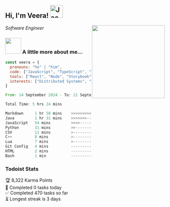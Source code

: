 <h2> Hi, I'm Veera! <img src="https://raw.githubusercontent.com/Tarikul-Islam-Anik/Animated-Fluent-Emojis/master/Emojis/Activities/Jack-O-Lantern.png" alt="Jack-O-Lantern" width="40" height="40" /></h2>
<img align='right' src="https://user-images.githubusercontent.com/74038190/213911110-aedbef38-a29f-4b6b-a65c-11608b4f75a5.gif" width="230">
<p><em>Software Engineer</em></p>


### <img src="https://user-images.githubusercontent.com/74038190/216656963-09118229-8a9e-4af0-910c-c37f35f2e210.gif" width="50"> A little more about me...  

```javascript
const veera = {
  pronouns: "he" | "him",
  code: ["JavaScript", "TypeScript", "HTML", "CSS", "Python", "Java", "C++"],
  tools: ["React", "Node", "Storybook", "Docker", "Next.JS", "Node", "AWS", "gRPC"],
  interests: ["Distributed Systems", "Cloud Computing", "Machine Learning", "Enterprise Software", "AI"]
}
```

<!--START_SECTION:waka-->

```rust
From: 14 September 2024 - To: 21 September 2024

Total Time: 5 hrs 24 mins

Markdown     1 hr 50 mins    >>>>>>>>>----------------   34.07 %
Java         1 hr 31 mins    >>>>>>>------------------   28.22 %
JavaScript   54 mins         >>>>---------------------   16.66 %
Python       31 mins         >>-----------------------   09.62 %
CSV          11 mins         >------------------------   03.48 %
C++          8 mins          >------------------------   02.62 %
Lua          7 mins          >------------------------   02.39 %
Git Config   4 mins          -------------------------   01.30 %
HTML         2 mins          -------------------------   00.71 %
Bash         1 min           -------------------------   00.37 %
```

<!--END_SECTION:waka-->


### Todoist Stats

<!-- TODO-IST:START -->
🏆  8,322 Karma Points           
🌸  Completed 0 tasks today           
✅  Completed 470 tasks so far           
⏳  Longest streak is 3 days
<!-- TODO-IST:END -->
<!--
Profile views:
[![](https://visitcount.itsvg.in/api?id=veeravivekt&label=Profile%20Views&color=1&icon=2&pretty=false)](https://visitcount.itsvg.in)
-->

